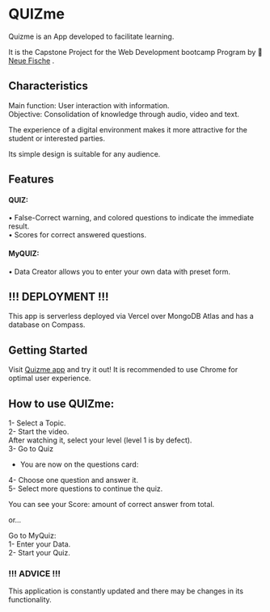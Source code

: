 # QUIZme 
Quizme is an App developed to facilitate learning. </br>

It is the Capstone Project for the Web Development bootcamp Program by  🐠 [Neue Fische](https://www.neuefische.de/) .


## Characteristics
Main function:  User interaction with information.</br>
Objective:      Consolidation of knowledge through audio, video and text.</br>

The experience of a digital environment makes it more attractive for the student or interested parties.</br>

Its simple design is suitable for any audience.</br>


## Features
#### QUIZ:

• False-Correct warning, and colored questions to indicate the immediate result.</br>
• Scores for correct answered questions.

#### MyQUIZ:
  
  •	Data Creator allows you to  enter your own data with preset form.</br>


## !!!  DEPLOYMENT  !!!</br>

This app is serverless deployed via Vercel over MongoDB Atlas and has a database on Compass.
</br>
  
## Getting Started

Visit [Quizme app](https://capstone-project-anitabieber.vercel.app/) and try it out!  It is recommended to use Chrome for optimal user experience.


## How to use QUIZme:

1- Select a Topic.</br>
2- Start the video.</br>
After watching it, select your level (level 1 is by defect).</br>
3- Go to Quiz

- You are now on the questions card:

4- Choose one question and answer it.</br>
5- Select more questions to continue the quiz.</br>

You can see your Score: amount of correct answer from total.

or...

Go to MyQuiz:</br>
1- Enter your Data.</br>
2- Start your Quiz.

### !!!  ADVICE  !!!

This application is constantly updated and there may be changes in its functionality.


